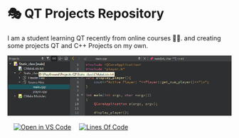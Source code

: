 # 🎭 QT Projects Repository

I am a student learning QT recently from online courses 👷‍♂️. and creating some projects QT and C++ Projects on my own.

![CPP_Logo](./_Files/QT_banner.png)

&emsp;[![Open in VS Code](https://open.vscode.dev/badges/open-in-vscode.svg)](https://github.com/Koushikon/Projects-QT) 
&emsp;[![Lines Of Code](https://tokei.rs/b1/github.com/Koushikon/Projects-QT?category=code)](https://github.com/Koushikon/Projects-QT)

